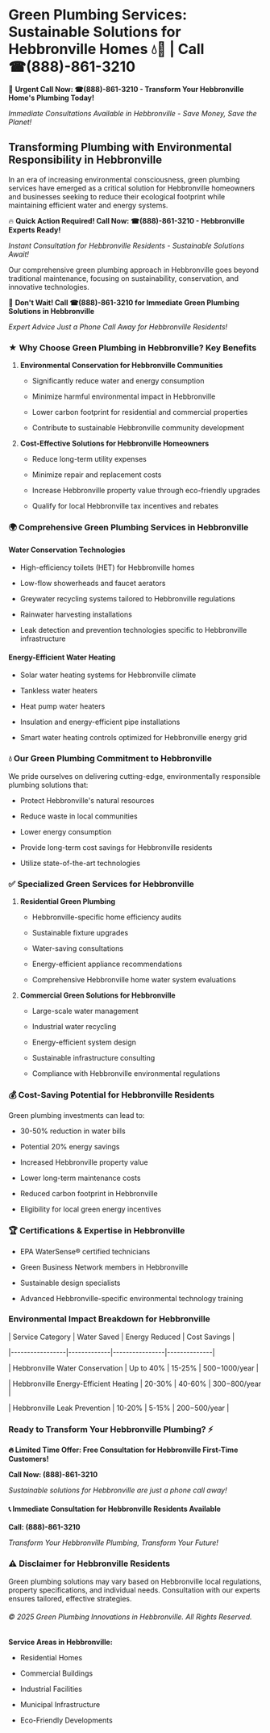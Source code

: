# Green Plumbing Services: Sustainable Solutions for Hebbronville Homes 💧🌿 | Call ☎(888)-861-3210

🚨 **Urgent Call Now: ☎(888)-861-3210 - Transform Your Hebbronville Home's Plumbing Today!**
*Immediate Consultations Available in Hebbronville - Save Money, Save the Planet!*

## Transforming Plumbing with Environmental Responsibility in Hebbronville

In an era of increasing environmental consciousness, green plumbing services have emerged as a critical solution for Hebbronville homeowners and businesses seeking to reduce their ecological footprint while maintaining efficient water and energy systems. 

🔥 **Quick Action Required! Call Now: ☎(888)-861-3210 - Hebbronville Experts Ready!**
*Instant Consultation for Hebbronville Residents - Sustainable Solutions Await!*

Our comprehensive green plumbing approach in Hebbronville goes beyond traditional maintenance, focusing on sustainability, conservation, and innovative technologies.

🚨 **Don't Wait! Call ☎(888)-861-3210 for Immediate Green Plumbing Solutions in Hebbronville**
*Expert Advice Just a Phone Call Away for Hebbronville Residents!*

### ★ Why Choose Green Plumbing in Hebbronville? Key Benefits

1. **Environmental Conservation for Hebbronville Communities** 
   - Significantly reduce water and energy consumption
   - Minimize harmful environmental impact in Hebbronville
   - Lower carbon footprint for residential and commercial properties
   - Contribute to sustainable Hebbronville community development

2. **Cost-Effective Solutions for Hebbronville Homeowners** 
   - Reduce long-term utility expenses
   - Minimize repair and replacement costs
   - Increase Hebbronville property value through eco-friendly upgrades
   - Qualify for local Hebbronville tax incentives and rebates

### 🌍 Comprehensive Green Plumbing Services in Hebbronville

#### Water Conservation Technologies
- High-efficiency toilets (HET) for Hebbronville homes
- Low-flow showerheads and faucet aerators
- Greywater recycling systems tailored to Hebbronville regulations
- Rainwater harvesting installations
- Leak detection and prevention technologies specific to Hebbronville infrastructure

#### Energy-Efficient Water Heating
- Solar water heating systems for Hebbronville climate
- Tankless water heaters
- Heat pump water heaters
- Insulation and energy-efficient pipe installations
- Smart water heating controls optimized for Hebbronville energy grid

### 💧 Our Green Plumbing Commitment to Hebbronville

We pride ourselves on delivering cutting-edge, environmentally responsible plumbing solutions that:
- Protect Hebbronville's natural resources
- Reduce waste in local communities
- Lower energy consumption
- Provide long-term cost savings for Hebbronville residents
- Utilize state-of-the-art technologies

### ✅ Specialized Green Services for Hebbronville

1. **Residential Green Plumbing**
   - Hebbronville-specific home efficiency audits
   - Sustainable fixture upgrades
   - Water-saving consultations
   - Energy-efficient appliance recommendations
   - Comprehensive Hebbronville home water system evaluations

2. **Commercial Green Solutions for Hebbronville**
   - Large-scale water management
   - Industrial water recycling
   - Energy-efficient system design
   - Sustainable infrastructure consulting
   - Compliance with Hebbronville environmental regulations

### 💰 Cost-Saving Potential for Hebbronville Residents

Green plumbing investments can lead to:
- 30-50% reduction in water bills
- Potential 20% energy savings
- Increased Hebbronville property value
- Lower long-term maintenance costs
- Reduced carbon footprint in Hebbronville
- Eligibility for local green energy incentives

### 🏆 Certifications & Expertise in Hebbronville

- EPA WaterSense® certified technicians
- Green Business Network members in Hebbronville
- Sustainable design specialists
- Advanced Hebbronville-specific environmental technology training

### Environmental Impact Breakdown for Hebbronville

| Service Category | Water Saved | Energy Reduced | Cost Savings |
|-----------------|-------------|----------------|--------------|
| Hebbronville Water Conservation | Up to 40% | 15-25% | $500-$1000/year |
| Hebbronville Energy-Efficient Heating | 20-30% | 40-60% | $300-$800/year |
| Hebbronville Leak Prevention | 10-20% | 5-15% | $200-$500/year |

### Ready to Transform Your Hebbronville Plumbing? ⚡

**🔥 Limited Time Offer: Free Consultation for Hebbronville First-Time Customers!**

**Call Now: (888)-861-3210**
*Sustainable solutions for Hebbronville are just a phone call away!*

#### 📞 Immediate Consultation for Hebbronville Residents Available

**Call: (888)-861-3210**
*Transform Your Hebbronville Plumbing, Transform Your Future!*

### ⚠️ Disclaimer for Hebbronville Residents

Green plumbing solutions may vary based on Hebbronville local regulations, property specifications, and individual needs. Consultation with our experts ensures tailored, effective strategies.

###### © 2025 Green Plumbing Innovations in Hebbronville. All Rights Reserved.

**Service Areas in Hebbronville:** 
- Residential Homes
- Commercial Buildings
- Industrial Facilities
- Municipal Infrastructure
- Eco-Friendly Developments